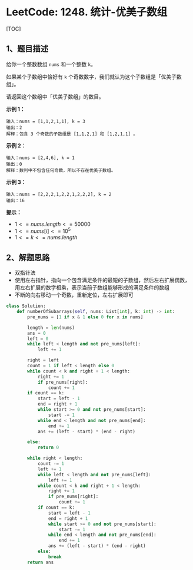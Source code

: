 # LeetCode: 1248. 统计-优美子数组

[TOC]

## 1、题目描述

给你一个整数数组 `nums` 和一个整数 `k`。

如果某个子数组中恰好有 `k` 个奇数数字，我们就认为这个子数组是「优美子数组」。

请返回这个数组中「优美子数组」的数目。

 

**示例 1：**

```
输入：nums = [1,1,2,1,1], k = 3
输出：2
解释：包含 3 个奇数的子数组是 [1,1,2,1] 和 [1,2,1,1] 。
```


**示例 2：**

```
输入：nums = [2,4,6], k = 1
输出：0
解释：数列中不包含任何奇数，所以不存在优美子数组。
```


**示例 3：**

```
输入：nums = [2,2,2,1,2,2,1,2,2,2], k = 2
输出：16
```

**提示：**

-   $1 <= nums.length <= 50000$
-   $1 <= nums[i] <= 10^5$
-   $1 <= k <= nums.length$



## 2、解题思路

-   双指针法
-   使用左右指针，指向一个包含满足条件的最短的子数组，然后左右扩展偶数，用左右扩展的数字相乘，表示当前子数组能够形成的满足条件的数组
-   不断的向右移动一个奇数，重新定位，左右扩展即可



```python
class Solution:
    def numberOfSubarrays(self, nums: List[int], k: int) -> int:
        pre_nums = [1 if x & 1 else 0 for x in nums]

        length = len(nums)
        ans = 0
        left = 0
        while left < length and not pre_nums[left]:
            left += 1

        right = left
        count = 1 if left < length else 0
        while count < k and right + 1 < length:
            right += 1
            if pre_nums[right]:
                count += 1
        if count == k:
            start = left - 1
            end = right + 1
            while start >= 0 and not pre_nums[start]:
                start -= 1
            while end < length and not pre_nums[end]:
                end += 1
            ans += (left - start) * (end - right)

        else:
            return 0

        while right < length:
            count -= 1
            left += 1
            while left < length and not pre_nums[left]:
                left += 1
            while count < k and right + 1 < length:
                right += 1
                if pre_nums[right]:
                    count += 1
            if count == k:
                start = left - 1
                end = right + 1
                while start >= 0 and not pre_nums[start]:
                    start -= 1
                while end < length and not pre_nums[end]:
                    end += 1
                ans += (left - start) * (end - right)
            else:
                break
        return ans
```

